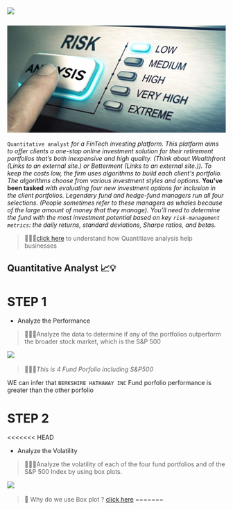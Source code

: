 

![](../pics\risk.jpg)
=======
![](pics\risk.jpg)


`Quantitative analyst` *for a FinTech investing platform. This platform aims to offer clients a one-stop online investment solution for their retirement portfolios that’s both inexpensive and high quality. (Think about Wealthfront (Links to an external site.) or Betterment (Links to an external site.)). To keep the costs low, the firm uses algorithms to build each client's portfolio. The algorithms choose from various investment styles and options.* 
**You've been tasked** *with evaluating four new investment options for inclusion in the client portfolios. Legendary fund and hedge-fund managers run all four selections. (People sometimes refer to these managers as whales because of the large amount of money that they manage). You’ll need to determine the fund with the most investment potential based on key `risk-management metrics`: the daily returns, standard deviations, Sharpe ratios, and betas.*

>👨🏿‍⚖️[click here](https://www.teamly.com/blog/quantitative-business-analysis/) to understand how  Quantitiave analysis help businesses 

## Quantitative Analyst 📈💡

# STEP 1
 * Analyze the Performance   
 
 >👨🏿‍⚖️Analyze the data to determine if any of the portfolios outperform the broader stock market, which is the S&P 500
  
  ![](../pics\performance.png)

 >👨🏿‍⚖️*This is 4 Fund Porfolio including  S&P500*

  WE can infer that `BERKSHIRE HATHAWAY INC` Fund porfolio performance is greater than    the other porfolio 

# STEP 2
<<<<<<< HEAD
* Analyze the Volatility

>👨🏿‍⚖️Analyze the volatility of each of the four fund portfolios and of the S&P 500 Index by using box plots.

![](../pics\volatility.png)

>👨 Why do we use Box plot ? [click here](https://www.statology.org/when-to-use-box-plot/)
=======

